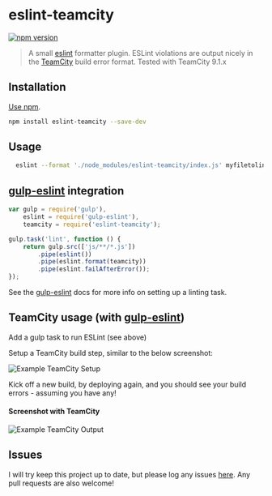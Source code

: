 # eslint-teamcity
[![npm version](https://badge.fury.io/js/eslint-teamcity.svg)](https://badge.fury.io/js/eslint-teamcity)

> A small [eslint](https://github.com/eslint/eslint) formatter plugin.
ESLint violations are output nicely in the
[TeamCity](https://www.jetbrains.com/teamcity/) build error format. Tested with
TeamCity 9.1.x

## Installation

[Use npm](https://docs.npmjs.com/cli/install).

```sh
npm install eslint-teamcity --save-dev
```

## Usage
```sh
  eslint --format './node_modules/eslint-teamcity/index.js' myfiletolint.js
```

## [gulp-eslint](https://github.com/adametry/gulp-eslint) integration
```javascript
var gulp = require('gulp'),
    eslint = require('gulp-eslint'),
    teamcity = require('eslint-teamcity');

gulp.task('lint', function () {
    return gulp.src(['js/**/*.js'])
        .pipe(eslint())
        .pipe(eslint.format(teamcity))
        .pipe(eslint.failAfterError());
});
```
See the [gulp-eslint](https://github.com/adametry/gulp-eslint#usage) docs for
more info on setting up a linting task.


## TeamCity usage (with [gulp-eslint](http://github.com/adametry/gulp-eslint))
Add a gulp task to run ESLint (see above)

Setup a TeamCity build step, similar to the below screenshot:

![Example TeamCity Setup](https://i.imgur.com/j7qMSYg.jpg)

Kick off a new build, by deploying again, and you should see your build errors - assuming you have any!

#### Screenshot with TeamCity

![Example TeamCity Output](https://i.imgur.com/DkwEPEN.jpg)

## Issues

I will try keep this project up to date, but please log any issues
[here](https://github.com/andreogle/eslint-teamcity/issues).
Any pull requests are also welcome!
